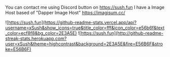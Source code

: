 You can contact me using Discord button on https://sush.fun
I have a Image Host based of "Dapper Image Host" https://imagisum.cc/

![https://sush.fun](https://github-readme-stats.vercel.app/api?username=xSush&show_icons=true&title_color=fff&icon_color=e56b6f&text_color=ecf8f8&bg_color=2E3A5E)
![https://sush.fun](http://github-readme-streak-stats.herokuapp.com?user=xSush&theme=highcontrast&background=2E3A5E&fire=E56B6F&stroke=E56B6F)

